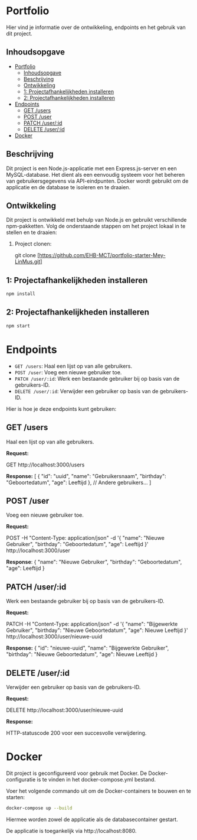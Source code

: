 # Portfolio

 Hier vind je informatie over de ontwikkeling, endpoints en het gebruik van dit project.

## Inhoudsopgave

- [Portfolio](#portfolio)
  - [Inhoudsopgave](#inhoudsopgave)
  - [Beschrijving](#beschrijving)
  - [Ontwikkeling](#ontwikkeling)
  - [1: Projectafhankelijkheden installeren](#1-projectafhankelijkheden-installeren)
  - [2: Projectafhankelijkheden installeren](#2-projectafhankelijkheden-installeren)
- [Endpoints](#endpoints)
  - [GET /users](#get-users)
  - [POST /user](#post-user)
  - [PATCH /user/:id](#patch-userid)
  - [DELETE /user/:id](#delete-userid)
- [Docker](#docker)

## Beschrijving
Dit project is een Node.js-applicatie met een Express.js-server en een MySQL-database. Het dient als een eenvoudig systeem voor het beheren van gebruikersgegevens via API-eindpunten. Docker wordt gebruikt om de applicatie en de database te isoleren en te draaien.


## Ontwikkeling
Dit project is ontwikkeld met behulp van Node.js en gebruikt verschillende npm-pakketten. Volg de onderstaande stappen om het project lokaal in te stellen en te draaien:

1. Project clonen:

   git clone [https://github.com/EHB-MCT/portfolio-starter-Mey-LinMus.git]


## 1: Projectafhankelijkheden installeren

```bash
npm install
```

## 2: Projectafhankelijkheden installeren

```bash
npm start
```


# Endpoints

- `GET /users`: Haal een lijst op van alle gebruikers.
- `POST /user`: Voeg een nieuwe gebruiker toe.
- `PATCH /user/:id`: Werk een bestaande gebruiker bij op basis van de gebruikers-ID.
- `DELETE /user/:id`: Verwijder een gebruiker op basis van de gebruikers-ID.

Hier is hoe je deze endpoints kunt gebruiken:

## GET /users
Haal een lijst op van alle gebruikers.

**Request:**

GET http://localhost:3000/users

**Response:**
[
  {
    "id": "uuid",
    "name": "Gebruikersnaam",
    "birthday": "Geboortedatum",
    "age": Leeftijd
  },
  // Andere gebruikers...
]


## POST /user
Voeg een nieuwe gebruiker toe.

**Request:**

POST -H "Content-Type: application/json" -d '{
  "name": "Nieuwe Gebruiker",
  "birthday": "Geboortedatum",
  "age": Leeftijd
}' http://localhost:3000/user

**Response**:
{
  "name": "Nieuwe Gebruiker",
  "birthday": "Geboortedatum",
  "age": Leeftijd
}


## PATCH /user/:id
Werk een bestaande gebruiker bij op basis van de gebruikers-ID.

**Request:**

PATCH -H "Content-Type: application/json" -d '{
  "name": "Bijgewerkte Gebruiker",
  "birthday": "Nieuwe Geboortedatum",
  "age": Nieuwe Leeftijd
}' http://localhost:3000/user/nieuwe-uuid

**Response:**
{
  "id": "nieuwe-uuid",
  "name": "Bijgewerkte Gebruiker",
  "birthday": "Nieuwe Geboortedatum",
  "age": Nieuwe Leeftijd
}


## DELETE /user/:id
Verwijder een gebruiker op basis van de gebruikers-ID.

**Request:**

DELETE http://localhost:3000/user/nieuwe-uuid

**Response:**

HTTP-statuscode 200 voor een succesvolle verwijdering.


# Docker

Dit project is geconfigureerd voor gebruik met Docker. De Docker-configuratie is te vinden in het docker-compose.yml bestand.

Voer het volgende commando uit om de Docker-containers te bouwen en te starten:

```bash
docker-compose up --build
```

Hiermee worden zowel de applicatie als de databasecontainer gestart.

De applicatie is toegankelijk via http://localhost:8080.

